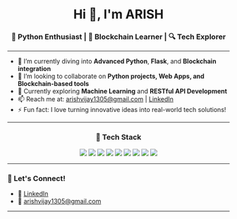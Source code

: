 <h1 align="center">Hi 👋, I'm ARISH </h1>
<h3 align="center">🐍 Python Enthusiast | 🔗 Blockchain Learner | 🔍 Tech Explorer</h3>

---

- 🌱 I’m currently diving into **Advanced Python**, **Flask**, and **Blockchain integration**
- 👯 I’m looking to collaborate on **Python projects, Web Apps, and Blockchain-based tools**
- 🧠 Currently exploring **Machine Learning** and **RESTful API Development**
- 📫 Reach me at: [arishvijay1305@gmail.com](mailto:arishvijay1305@gmail.com) | [LinkedIn](https://www.linkedin.com/in/arish2005)
- ⚡ Fun fact: I love turning innovative ideas into real-world tech solutions!

---

<h3 align="center">🧰 Tech Stack</h3>
<p align="center">
  <img src="https://img.shields.io/badge/Python-3776AB?style=for-the-badge&logo=python&logoColor=white" />
  <img src="https://img.shields.io/badge/Blockchain-12100E?style=for-the-badge&logo=blockchaindotcom&logoColor=white" />
  <img src="https://img.shields.io/badge/React-20232A?style=for-the-badge&logo=react&logoColor=61DAFB" />
  <img src="https://img.shields.io/badge/Flask-000000?style=for-the-badge&logo=flask&logoColor=white" />
  <img src="https://img.shields.io/badge/Java-007396?style=for-the-badge&logo=java&logoColor=white" />
  <img src="https://img.shields.io/badge/Node.js-339933?style=for-the-badge&logo=nodedotjs&logoColor=white" />
  <img src="https://img.shields.io/badge/GitHub-181717?style=for-the-badge&logo=github&logoColor=white" />
  <img src="https://img.shields.io/badge/HTML5-E34F26?style=for-the-badge&logo=html5&logoColor=white" />
  <img src="https://img.shields.io/badge/CSS3-1572B6?style=for-the-badge&logo=css3&logoColor=white" />
</p>


---

### 🔗 Let's Connect!
- 💼 [LinkedIn](https://www.linkedin.com/in/arish2005)
- 📧 [arishvijay1305@gmail.com](mailto:arishvijay1305@gmail.com)

---



